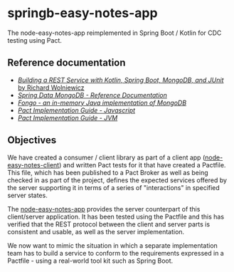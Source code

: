 # springb-easy-notes-app
The node-easy-notes-app reimplemented in Spring Boot / Kotlin for CDC testing using Pact.

## Reference documentation
* [_Building a REST Service with Kotlin, Spring Boot, MongoDB, and JUnit_ by Richard Wolniewicz](https://medium.com/@rhwolniewicz/building-a-rest-service-with-kotlin-spring-boot-mongodb-and-junit-14d10faa594b)
* [_Spring Data MongoDB - Reference Documentation_](https://docs.spring.io/spring-data/data-mongo/docs/1.7.0.M1/reference/html/)
* [_Fongo - an in-memory Java implementation of MongoDB_](https://github.com/fakemongo/fongo)
* [_Pact Implementation Guide - Javascript_](https://docs.pact.io/implementation_guides/javascript)
* [_Pact Implementation Guide - JVM_](https://docs.pact.io/implementation_guides/jvm)

## Objectives
We have created a consumer / client library as part of a client app
([node-easy-notes-client](https://github.com/iris-yue-wang/node-easy-notes-client))
and written Pact tests for it that have created a Pactfile. This file, which has been published
to a Pact Broker
as well as being checked in as part of the project, defines the expected services offered
by the server supporting it in terms of a series of "interactions" in specified server states.

The [node-easy-notes-app](https://github.com/iris-yue-wang/node-easy-notes-app) provides
the server counterpart of this client/server application.
It has been tested using the Pactfile and this has verified that the REST protocol between
the client and server parts is consistent and usable, as well as the server implementation.

We now want to mimic the situation in which a separate implementation team has to build
a service to conform to the requirements expressed in a Pactfile - using a real-world tool
kit such as Spring Boot.

